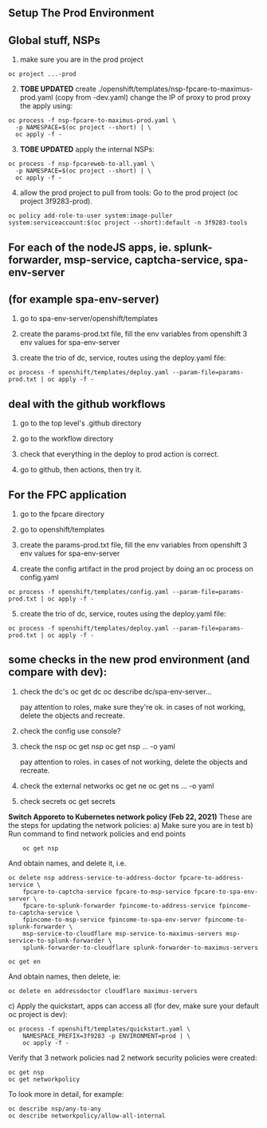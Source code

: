 
## Setup The Prod Environment

## Global stuff, NSPs

1. make sure you are in the prod project
```console
oc project ...-prod
```

2. **TOBE UPDATED** create ./openshift/templates/nsp-fpcare-to-maximus-prod.yaml  (copy from -dev.yaml)
   change the IP of proxy to prod proxy
   the apply using:
```console
oc process -f nsp-fpcare-to-maximus-prod.yaml \
  -p NAMESPACE=$(oc project --short) | \
  oc apply -f -
```

3. **TOBE UPDATED** apply the internal NSPs:
```console
oc process -f nsp-fpcareweb-to-all.yaml \
  -p NAMESPACE=$(oc project --short) | \
  oc apply -f -
```
4. allow the prod project to pull from tools:
   Go to the prod project (oc project 3f9283-prod).
```console
oc policy add-role-to-user system:image-puller system:serviceaccount:$(oc project --short):default -n 3f9283-tools
```

## For each of the nodeJS apps, ie. splunk-forwarder, msp-service, captcha-service, spa-env-server
## (for example spa-env-server)

1. go to spa-env-server/openshift/templates

2. create the params-prod.txt file, fill the env variables from openshift 3 env values for spa-env-server

3. create the trio of dc, service, routes using the deploy.yaml file:
```console
oc process -f openshift/templates/deploy.yaml --param-file=params-prod.txt | oc apply -f -
```

## deal with the github workflows

1. go to the top level's .github directory

2. go to the workflow directory

3. check that everything in the deploy to prod action is correct.

4. go to github, then actions, then try it.


## For the FPC application

1. go to the fpcare directory

2. go to openshift/templates

3. create the params-prod.txt file, fill the env variables from openshift 3 env values for spa-env-server

4. create the config artifact in the prod project by doing an oc process on config.yaml
```console
oc process -f openshift/templates/config.yaml --param-file=params-prod.txt | oc apply -f -
```
5. create the trio of dc, service, routes using the deploy.yaml file:
```console
oc process -f openshift/templates/deploy.yaml --param-file=params-prod.txt | oc apply -f -
```

## some checks in the new prod environment (and compare with dev):

1. check the dc's
   oc get dc
   oc describe dc/spa-env-server...

   pay attention to roles, make sure they're ok.
   in cases of not working, delete the objects and recreate.

2. check the config
   use console?

3. check the nsp
   oc get nsp
   oc get nsp ... -o yaml

   pay attention to roles.
   in cases of not working, delete the objects and recreate.

4. check the external networks
   oc get ne
   oc get ns ... -o yaml

5. check secrets
   oc get secrets

**Switch Apporeto to Kubernetes network policy (Feb 22, 2021)**
These are the steps for updating the network policies:
a) Make sure you are in test
b) Run command to find network policies and end points
```console
    oc get nsp
```

And obtain names, and delete it, i.e.
```console
oc delete nsp address-service-to-address-doctor fpcare-to-address-service \ 
    fpcare-to-captcha-service fpcare-to-msp-service fpcare-to-spa-env-server \
    fpcare-to-splunk-forwarder fpincome-to-address-service fpincome-to-captcha-service \
    fpincome-to-msp-service fpincome-to-spa-env-server fpincome-to-splunk-forwarder \
    msp-service-to-cloudflare msp-service-to-maximus-servers msp-service-to-splunk-forwarder \
    splunk-forwarder-to-cloudflare splunk-forwarder-to-maximus-servers

oc get en
```

And obtain names, then delete, ie:
```console
oc delete en addressdoctor cloudflare maximus-servers

```

c) Apply the quickstart, apps can access all (for dev, make sure your default oc project is dev):

```console
oc process -f openshift/templates/quickstart.yaml \
    NAMESPACE_PREFIX=3f9283 -p ENVIRONMENT=prod | \
    oc apply -f -
```

Verify that 3 network policies nad 2 network security policies were created:
```console
oc get nsp
oc get networkpolicy
```

To look more in detail, for example:
```console
oc describe nsp/any-to-any
oc describe networkpolicy/allow-all-internal
```